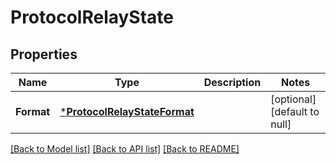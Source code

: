 # ProtocolRelayState

## Properties
Name | Type | Description | Notes
------------ | ------------- | ------------- | -------------
**Format** | [***ProtocolRelayStateFormat**](ProtocolRelayStateFormat.md) |  | [optional] [default to null]

[[Back to Model list]](../README.md#documentation-for-models) [[Back to API list]](../README.md#documentation-for-api-endpoints) [[Back to README]](../README.md)

